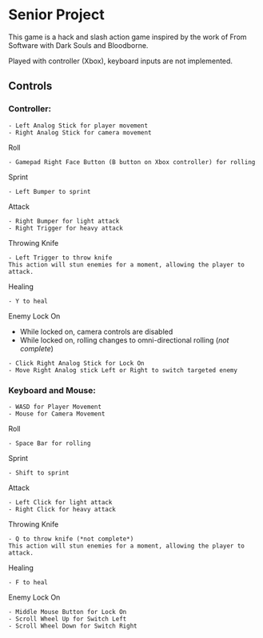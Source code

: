 # Senior Project

This game is a hack and slash action game inspired by the work of From Software with Dark Souls and Bloodborne.

Played with controller (Xbox), keyboard inputs are not implemented.

## Controls


### Controller:

```
- Left Analog Stick for player movement
- Right Analog Stick for camera movement
```

Roll
```
- Gamepad Right Face Button (B button on Xbox controller) for rolling
```

Sprint
```
- Left Bumper to sprint
```

Attack 
```
- Right Bumper for light attack
- Right Trigger for heavy attack
```

Throwing Knife
```
- Left Trigger to throw knife
This action will stun enemies for a moment, allowing the player to attack.
```

Healing
```
- Y to heal
```

Enemy Lock On

- While locked on, camera controls are disabled
- While locked on, rolling changes to omni-directional rolling (*not complete*) 
```
- Click Right Analog Stick for Lock On
- Move Right Analog stick Left or Right to switch targeted enemy
```

### Keyboard and Mouse:

```
- WASD for Player Movement
- Mouse for Camera Movement
```

Roll 
```
- Space Bar for rolling
```

Sprint
```
- Shift to sprint
```

Attack 
```
- Left Click for light attack
- Right Click for heavy attack
```

Throwing Knife
```
- Q to throw knife (*not complete*)
This action will stun enemies for a moment, allowing the player to attack.
```

Healing
```
- F to heal
```

Enemy Lock On
```
- Middle Mouse Button for Lock On
- Scroll Wheel Up for Switch Left
- Scroll Wheel Down for Switch Right
```
